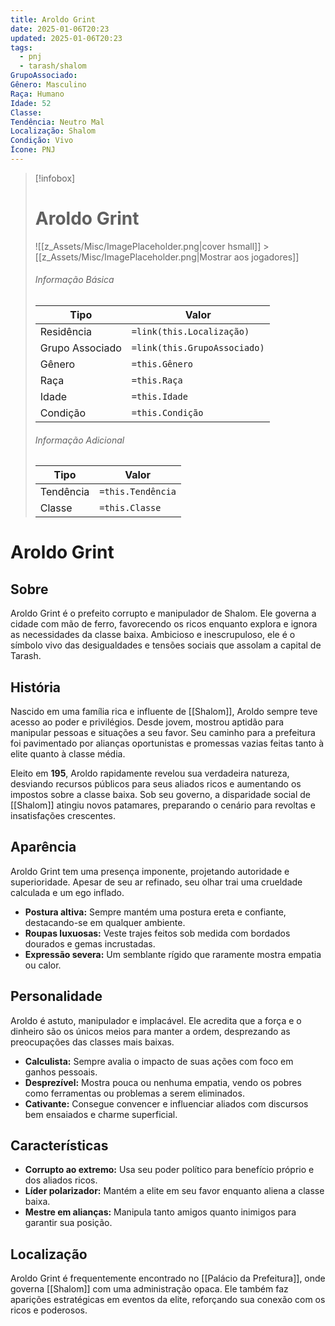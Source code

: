```yaml
---
title: Aroldo Grint
date: 2025-01-06T20:23
updated: 2025-01-06T20:23
tags:
  - pnj
  - tarash/shalom
GrupoAssociado:
Gênero: Masculino
Raça: Humano
Idade: 52
Classe:
Tendência: Neutro Mal
Localização: Shalom
Condição: Vivo
Ícone: PNJ
---
```


> [!infobox]
>
> # Aroldo Grint
>
> ![[z_Assets/Misc/ImagePlaceholder.png|cover hsmall]] > [[z_Assets/Misc/ImagePlaceholder.png|Mostrar aos jogadores]]
>
> ###### Informação Básica
>
> | Tipo            | Valor                        |
> | --------------- | ---------------------------- |
> | Residência      | `=link(this.Localização)`    |
> | Grupo Associado | `=link(this.GrupoAssociado)` |
> | Gênero          | `=this.Gênero`               |
> | Raça            | `=this.Raça`                 |
> | Idade           | `=this.Idade`                |
> | Condição        | `=this.Condição`             |
>
> ###### Informação Adicional
>
> | Tipo      | Valor             |
> | --------- | ----------------- |
> | Tendência | `=this.Tendência` |
> | Classe    | `=this.Classe`    |

# Aroldo Grint

## Sobre

Aroldo Grint é o prefeito corrupto e manipulador de Shalom. Ele governa a cidade com mão de ferro, favorecendo os ricos enquanto explora e ignora as necessidades da classe baixa. Ambicioso e inescrupuloso, ele é o símbolo vivo das desigualdades e tensões sociais que assolam a capital de Tarash.

## História

Nascido em uma família rica e influente de [[Shalom]], Aroldo sempre teve acesso ao poder e privilégios. Desde jovem, mostrou aptidão para manipular pessoas e situações a seu favor. Seu caminho para a prefeitura foi pavimentado por alianças oportunistas e promessas vazias feitas tanto à elite quanto à classe média.

Eleito em **195**, Aroldo rapidamente revelou sua verdadeira natureza, desviando recursos públicos para seus aliados ricos e aumentando os impostos sobre a classe baixa. Sob seu governo, a disparidade social de [[Shalom]] atingiu novos patamares, preparando o cenário para revoltas e insatisfações crescentes.

## Aparência

Aroldo Grint tem uma presença imponente, projetando autoridade e superioridade. Apesar de seu ar refinado, seu olhar trai uma crueldade calculada e um ego inflado.

- **Postura altiva:** Sempre mantém uma postura ereta e confiante, destacando-se em qualquer ambiente.
- **Roupas luxuosas:** Veste trajes feitos sob medida com bordados dourados e gemas incrustadas.
- **Expressão severa:** Um semblante rígido que raramente mostra empatia ou calor.

## Personalidade

Aroldo é astuto, manipulador e implacável. Ele acredita que a força e o dinheiro são os únicos meios para manter a ordem, desprezando as preocupações das classes mais baixas.

- **Calculista:** Sempre avalia o impacto de suas ações com foco em ganhos pessoais.
- **Desprezível:** Mostra pouca ou nenhuma empatia, vendo os pobres como ferramentas ou problemas a serem eliminados.
- **Cativante:** Consegue convencer e influenciar aliados com discursos bem ensaiados e charme superficial.

## Características

- **Corrupto ao extremo:** Usa seu poder político para benefício próprio e dos aliados ricos.
- **Líder polarizador:** Mantém a elite em seu favor enquanto aliena a classe baixa.
- **Mestre em alianças:** Manipula tanto amigos quanto inimigos para garantir sua posição.

## Localização

Aroldo Grint é frequentemente encontrado no [[Palácio da Prefeitura]], onde governa [[Shalom]] com uma administração opaca. Ele também faz aparições estratégicas em eventos da elite, reforçando sua conexão com os ricos e poderosos.
